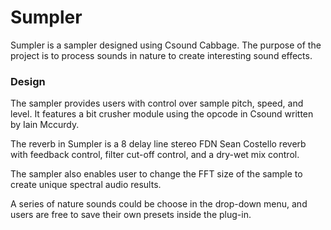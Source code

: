 # Sumpler

Sumpler is a sampler designed using Csound Cabbage. The purpose of the project is to process sounds in nature to create interesting sound effects.
### Design 
The sampler provides users with control over sample pitch, speed, and level. It features a bit crusher module using the opcode in Csound written by Iain Mccurdy. 

The reverb in Sumpler is a 8 delay line stereo FDN Sean Costello reverb with feedback control, filter cut-off control, and a dry-wet mix control.

 The sampler also enables user to change the FFT size of the sample to create unique spectral audio results.

A series of nature sounds could be choose in the drop-down menu, and users are free to save their own presets inside the plug-in.

